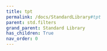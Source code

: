 ```yaml
---
title: tpt
permalink: /docs/StandardLibrary#tpt
parent: std.filters
grand_parent: Standard Library
has_children: True
nav_order: 0
---
```


